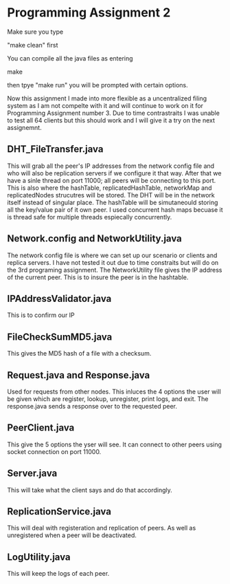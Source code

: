 # Programming Assignment 2

Make sure you type 

"make clean" first 

You can compile all the java files as entering 

make

then tpye "make run" you will be prompted with certain options.

Now this assignment I made into more flexible as a uncentralized filing system as I am not compelte with it and will continue to work
on it for Programming Assignment number 3. Due to time contrastraits I was unable to test all 64 clients but this should work and I will give it a try on the next assignemnt. 

## DHT_FileTransfer.java

This will grab all the peer's IP addresses from the network config file and who will also be replication servers if we configure it that way. After that we have a sinle thread on port 11000; all peers will be connecting to this port. This is also where the hashTable, replicatedHashTable, networkMap and replicatedNodes strucutres will be stored. The DHT will be in the network itself instead of singular place. The hashTable will be simutaneould storing all the key/value pair of it own peer. I used concurrent hash maps becuase it is thread safe for multiple threads espiecally concurrently. 

## Network.config and NetworkUtility.java

The network config file is where we can set up our scenario or clients and replica servers. I have not tested it out due to time constraits but will do on the 3rd programing assignment. The NetworkUtility file gives the IP address of the current peer. This is to insure the peer is in the hashtable. 

## IPAddressValidator.java

This is to confirm our IP 

## FileCheckSumMD5.java

This gives the MD5 hash of a file with a checksum.

## Request.java and Response.java

Used for requests from other nodes. This inluces the 4 options the user will be given which are register, lookup, unregister, print logs, and exit. The response.java sends a response over to the requested peer.

## PeerClient.java

This give the 5 options the yser will see. It can connect to other peers using socket connection on port 11000.

## Server.java

This will take what the client says and do that accordingly. 

## ReplicationService.java 

This will deal with registeration and replication of peers. As well as unregistered when a peer will be deactivated. 

## LogUtility.java

This will keep the logs of each peer.
